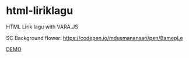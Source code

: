 # html-liriklagu

HTML Lirik lagu with VARA.JS

SC Background flower: https://codepen.io/mdusmanansari/pen/BamepLe

[DEMO](https://hadiah-buat-kamu.web.app/)
